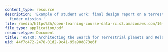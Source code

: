 ```yaml
---
content_type: resource
description: 'Example of student work: final design report on a terrestrial planet
  finder mission.'
file: /media/https%3A/open-learning-course-data-rc.s3.amazonaws.com/16-89j-space-systems-engineering-spring-2007/44f7c472247801d29c4195a90d873e6f_report_99.pdf
file_type: application/pdf
resourcetype: Document
title: 'ASTRO: Architecting the Search for Terrestrial planets and Related Origins'
uid: 44f7c472-2478-01d2-9c41-95a90d873e6f
---
```

